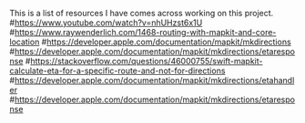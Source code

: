 This is a list of resources I have comes across working on this project.
#https://www.youtube.com/watch?v=nhUHzst6x1U
#https://www.raywenderlich.com/1468-routing-with-mapkit-and-core-location
#https://developer.apple.com/documentation/mapkit/mkdirections
#https://developer.apple.com/documentation/mapkit/mkdirections/etaresponse
#https://stackoverflow.com/questions/46000755/swift-mapkit-calculate-eta-for-a-specific-route-and-not-for-directions
#https://developer.apple.com/documentation/mapkit/mkdirections/etahandler
#https://developer.apple.com/documentation/mapkit/mkdirections/etaresponse

